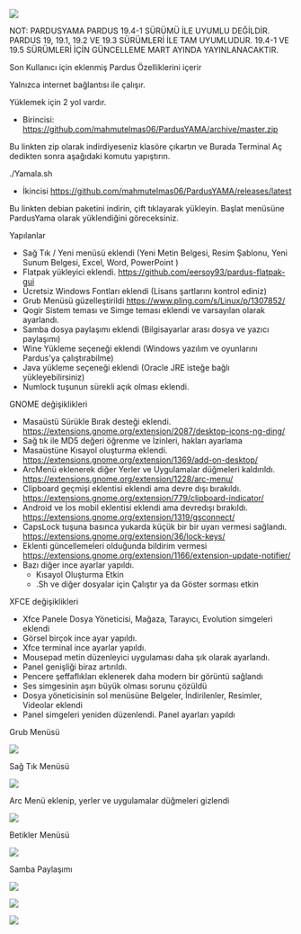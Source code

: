 ![](https://forum.pardus.org.tr/uploads/default/original/2X/a/a45430a672e21f0cb3be202fc6439b4bfd31d6c3.png)


NOT: PARDUSYAMA PARDUS 19.4-1 SÜRÜMÜ İLE UYUMLU DEĞİLDİR. PARDUS 19, 19.1, 19.2 VE 19.3 SÜRÜMLERİ İLE TAM UYUMLUDUR. 19.4-1 VE 19.5 SÜRÜMLERİ İÇİN GÜNCELLEME MART AYINDA YAYINLANACAKTIR.


Son Kullanıcı için eklenmiş Pardus Özelliklerini içerir

Yalnızca internet bağlantısı ile çalışır.

Yüklemek için 2 yol vardır.

- Birincisi:
https://github.com/mahmutelmas06/PardusYAMA/archive/master.zip

Bu linkten zip olarak indirdiyeseniz klasöre çıkartın ve Burada Terminal Aç dedikten sonra aşağıdaki komutu yapıştırın.

./Yamala.sh

- İkincisi
https://github.com/mahmutelmas06/PardusYAMA/releases/latest

Bu linkten debian paketini indirin, çift tıklayarak yükleyin. Başlat menüsüne PardusYama olarak yüklendiğini göreceksiniz.


Yapılanlar
- Sağ Tık / Yeni menüsü eklendi (Yeni Metin Belgesi, Resim Şablonu, Yeni Sunum Belgesi, Excel, Word, PowerPoint )
- Flatpak yükleyici eklendi. https://github.com/eersoy93/pardus-flatpak-gui
- Ücretsiz Windows Fontları eklendi (Lisans şartlarını kontrol ediniz)
- Grub Menüsü güzelleştirildi https://www.pling.com/s/Linux/p/1307852/
- Qogir Sistem teması ve Simge teması eklendi ve varsayılan olarak ayarlandı.
- Samba dosya paylaşımı eklendi (Bilgisayarlar arası dosya ve yazıcı paylaşımı)
- Wine Yükleme seçeneği eklendi (Windows yazılım ve oyunlarını Pardus'ya çalıştırabilme)
- Java yükleme seçeneği eklendi (Oracle JRE isteğe bağlı yükleyebilirsiniz)
- Numlock tuşunun sürekli açık olması eklendi.

GNOME değişiklikleri
- Masaüstü Sürükle Bırak desteği eklendi. https://extensions.gnome.org/extension/2087/desktop-icons-ng-ding/
- Sağ tık ile MD5 değeri öğrenme ve İzinleri, hakları ayarlama
- Masaüstüne Kısayol oluşturma eklendi. https://extensions.gnome.org/extension/1369/add-on-desktop/
- ArcMenü eklenerek diğer Yerler ve Uygulamalar düğmeleri kaldırıldı. https://extensions.gnome.org/extension/1228/arc-menu/
- Clipboard geçmişi eklentisi eklendi ama devre dışı bırakıldı. https://extensions.gnome.org/extension/779/clipboard-indicator/
- Android ve İos mobil eklentisi eklendi ama devredışı bırakıldı. https://extensions.gnome.org/extension/1319/gsconnect/
- CapsLock tuşuna basınca yukarda küçük bir bir uyarı vermesi sağlandı. https://extensions.gnome.org/extension/36/lock-keys/
- Eklenti güncellemeleri olduğunda bildirim vermesi https://extensions.gnome.org/extension/1166/extension-update-notifier/ 
- Bazı diğer ince ayarlar yapıldı.
   - Kısayol Oluşturma Etkin
   - .Sh ve diğer dosyalar için Çalıştır ya da Göster sorması etkin
   
XFCE değişiklikleri

- Xfce Panele Dosya Yöneticisi, Mağaza, Tarayıcı, Evolution simgeleri eklendi
- Görsel birçok ince ayar yapıldı.
- Xfce terminal ince ayarlar yapıldı.
- Mousepad metin düzenleyici uygulaması daha şık olarak ayarlandı.
- Panel genişliği biraz artırıldı.
- Pencere şeffaflıkları eklenerek daha modern bir görüntü sağlandı
- Ses simgesinin aşırı büyük olması sorunu çözüldü
- Dosya yöneticisinin sol menüsüne Belgeler, İndirilenler, Resimler, Videolar eklendi
- Panel simgeleri yeniden düzenlendi. Panel ayarları yapıldı




Grub Menüsü

![](https://forum.pardus.org.tr/uploads/default/optimized/2X/2/200b3d29aec09b99550eea2bd0947105a1b6bc1a_2_499x375.png)

Sağ Tık Menüsü

![](https://forum.pardus.org.tr/uploads/default/original/2X/1/1f01083589ceb6ef752743591900a532b958f8fb.png)

Arc Menü eklenip, yerler ve uygulamalar düğmeleri gizlendi

![](https://forum.pardus.org.tr/uploads/default/original/2X/a/a0210923021d13be3bfc15e26ef69db647dba56a.png)

Betikler Menüsü

![](https://forum.pardus.org.tr/uploads/default/optimized/2X/6/62175cd6198c357a5ce3ddce0ad6cbff0c94435d_2_690x401.png)


Samba Paylaşımı

![](https://forum.pardus.org.tr/uploads/default/optimized/2X/d/d8402250ad02412a3d41fcc7cb1fdd0f2d17a9aa_2_467x375.png)

![](https://forum.pardus.org.tr/uploads/default/original/2X/f/f88656e61f244d179c524c6054240c2c6c4a61ee.png)

![](https://forum.pardus.org.tr/uploads/default/optimized/2X/b/b0bcf99b9e5bdf8aac39b790529180dbb2278dcc_2_517x262.jpeg)


 
